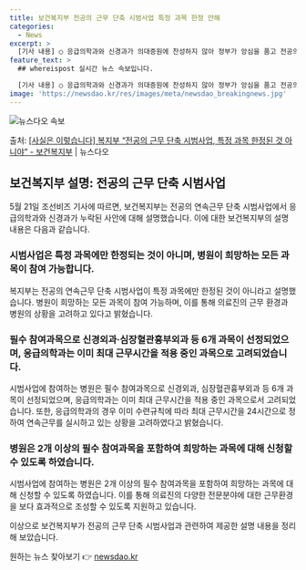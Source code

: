 ```yaml
---
title: 보건복지부 전공의 근무 단축 시범사업 특정 과목 한정 안해
categories:
  - News
excerpt: >
  [기사 내용] ○ 응급의학과와 신경과가 의대증원에 찬성하지 않아 정부가 앙심을 품고 전공의 연속근무 단축 시…
feature_text: >
  ## whereispost 실시간 뉴스 속보입니다.

  [기사 내용] ○ 응급의학과와 신경과가 의대증원에 찬성하지 않아 정부가 앙심을 품고 전공의 연속근무 단축 시…
image: 'https://newsdao.kr/res/images/meta/newsdao_breakingnews.jpg'
---
```


![뉴스다오 속보](https://newsdao.kr/res/images/meta/newsdao_breakingnews.jpg)

<p>출처: <a href="https://newsdao.kr/3880" rel="dofollow">[사실은 이렇습니다] 복지부 “전공의 근무 단축 시범사업, 특정 과목 한정된 것 아니야” - 보건복지부</a> | 뉴스다오</p>

<h2 data-ke-size="size26">보건복지부 설명: 전공의 근무 단축 시범사업</h2>

<p data-ke-size="size16">5월 21일 조선비즈 기사에 따르면, 보건복지부는 전공의 연속근무 단축 시범사업에서 응급의학과와 신경과가 누락된 사안에 대해 설명했습니다. 이에 대한 보건복지부의 설명 내용은 다음과 같습니다.</p>

<h3>시범사업은 특정 과목에만 한정되는 것이 아니며, 병원이 희망하는 모든 과목이 참여 가능합니다.</h3>

<p data-ke-size="size16">복지부는 전공의 연속근무 단축 시범사업이 특정 과목에만 한정된 것이 아니라고 설명했습니다. 병원이 희망하는 모든 과목이 참여 가능하며, 이를 통해 의료진의 근무 환경과 병원의 상황을 고려하고 있다고 밝혔습니다.</p>

<h3>필수 참여과목으로 신경외과·심장혈관흉부외과 등 6개 과목이 선정되었으며, 응급의학과는 이미 최대 근무시간을 적용 중인 과목으로 고려되었습니다.</h3>

<p data-ke-size="size16">시범사업에 참여하는 병원은 필수 참여과목으로 신경외과, 심장혈관흉부외과 등 6개 과목이 선정되었으며, 응급의학과는 이미 최대 근무시간을 적용 중인 과목으로서 고려되었습니다. 또한, 응급의학과의 경우 이미 수련규칙에 따라 최대 근무시간을 24시간으로 정하여 연속근무를 실시하고 있는 상황을 고려하였다고 밝혔습니다.</p>

<h3>병원은 2개 이상의 필수 참여과목을 포함하여 희망하는 과목에 대해 신청할 수 있도록 하였습니다.</h3>

<p data-ke-size="size16">시범사업에 참여하는 병원은 2개 이상의 필수 참여과목을 포함하여 희망하는 과목에 대해 신청할 수 있도록 하였습니다. 이를 통해 의료진의 다양한 전문분야에 대한 근무환경을 보다 효과적으로 조성할 수 있도록 지원하고 있습니다.</p>

이상으로 보건복지부가 전공의 근무 단축 시범사업과 관련하여 제공한 설명 내용을 정리해 보았습니다. 

원하는 뉴스 찾아보기 👉 <a href="https://newsdao.kr" rel="dofollow">newsdao.kr</a>


